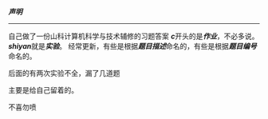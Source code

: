 ***声明***

------



自己做了一份山科计算机科学与技术辅修的习题答案
***c***开头的是***作业***，不必多说。
***shiyan***就是***实验***。
经常更新，有些是根据***题目描述***命名的，有些是根据***题目编号***命名的。

后面的有两次实验不全，漏了几道题

主要是给自己留着的。

不喜勿喷
